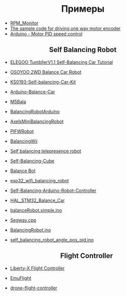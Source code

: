 <h1 align="center">Примеры</h1>

- [RPM_Monitor](https://github.com/Saad-Imtiaz/RPM-Monitor)
- [The sample code for driving one way motor encoder](https://wiki.dfrobot.com/Micro_DC_Motor_with_Encoder-SJ01_SKU__FIT0450)
- [Arduino - Motor PID speed control](https://engineer2you.blogspot.com/2016/12/arduino-motor-pid-speed-control.html)

<h2 align="center">Self Balancing Robot</h2>

- [ELEGOO TumbllerV1.1 Self-Balancing Car Tutorial](https://github.com/elegooofficial/ELEGOO-TumbllerV1.1-Self-Balancing-Car-Tutorial)
- [OSOYOO 2WD Balance Car Robot](https://github.com/osoyoo/Osoyoo-development-kits/tree/master/OSOYOO%202WD%20Balance%20Car%20Robot)
- [KS0193-Self-balancing-Car-Kit](https://github.com/keyestudio/KS0193-Self-balancing-Car-Kit)
- [Arduino-Balance-Car](https://github.com/YahboomTechnology/Arduino-Balance-Car)
- [M5Bala](https://github.com/m5stack/M5Bala)
- [BalancingRobotArduino](https://github.com/TKJElectronics/BalancingRobotArduino/tree/a3741fe8e43bb530dd653d5dc4a8c3bbec8d448f)
- [AxelsMiniBalancingRobot](https://github.com/littleningmeng/AxelsMiniBalancingRobot)
- [PIFWRobot](https://github.com/tuannv0898/PIFer)
- [BalancingWii](https://github.com/mahowik/BalancingWii)
- [Self balancing telepresence robot](https://github.com/husarion/self-balancing-telepresence-robot)
- [Self-Balancing-Cube](https://github.com/remrc/Self-Balancing-Cube)
- [Balance Bot](https://github.com/heethesh/Balance-Bot)
- [esp32_wifi_balancing_robot](https://github.com/bluino/esp32_wifi_balancing_robot/tree/4b89780753b002b01a174844d3e9ee0854763616)
- [Self-Balancing-Arduino-Robot-Controller](https://github.com/josealejandro2928/Self-Balancing-Arduino-Robot-Controller)
- [HAL_STM32_Balance_Car](https://github.com/HZ1213825/HAL_STM32_Balance_Car)
- [balanceRobot.simple.ino](https://github.com/UlrikHjort/Arduino-Self-Balancing-Robot-Simple-Complementary-Filter/blob/main/balanceRobot.simple.ino)
- [Segway.cpp](https://github.com/martyg77/rtos/blob/master/src/Segway.cpp)
- [BalancingRobot.ino](https://github.com/awk6873/arduino-BalancingRobot/blob/main/BalancingRobot/BalancingRobot.ino)
- [self_balancing_robot_angle_pos_pid.ino](https://github.com/Aaatresh/self-balancing-robot/blob/master/code/self_balancing_robot_angle_pos_pid/self_balancing_robot_angle_pos_pid.ino)

  <h2 align="center">Flight Controller</h2>

- [Liberty-X Flight Controller](https://github.com/F33RNI/Liberty-X)
- [EmuFlight](https://github.com/emuflight/EmuFlight)
- [drone-flight-controller](https://github.com/lobodol/drone-flight-controller/tree/a05912fda4519d70fb7f154592896026e8e2364b)
